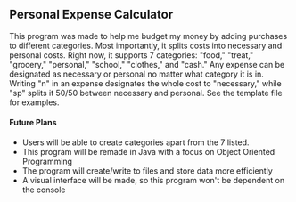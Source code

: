 ## Personal Expense Calculator
This program was made to help me budget my money by adding purchases to different categories. Most importantly, it splits costs into necessary and personal costs. Right now, it supports 7 categories: "food," "treat," "grocery," "personal," "school," "clothes," and "cash." Any expense can be designated as necessary or personal no matter what category it is in. Writing "n" in an expense designates the whole cost to "necessary," while "sp" splits it 50/50 between necessary and personal. See the template file for examples.

#### Future Plans

 - Users will be able to create categories apart from the 7 listed.
- This program will be remade in Java with a focus on Object Oriented Programming
- The program will create/write to files and store data more efficiently
- A visual interface will be made, so this program won't be dependent on the console
